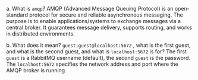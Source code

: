 a. What is `amqp`?
AMQP (Advanced Message Queuing Protocol) is an open-standard protocol for secure and reliable asynchronous messaging. The purpose is to enable applications/systems to exchange messages via a central broker. It guarantees message delivery, supports routing, and works in distributed environments.


b. What does it mean?  `guest:guest@localhost:5672` , what is the first guest, and what is the second guest, and what is `localhost:5672` is for?
The first `guest` is a RabbitMQ username (default), the second `guest` is the password. The `localhost:5672` specifies the network address and port where the AMQP broker is running